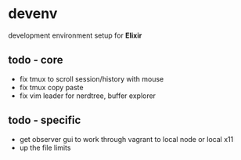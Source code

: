 devenv
======

development environment setup for **Elixir**

todo - core
-----------

* fix tmux to scroll session/history with mouse
* fix tmux copy paste
* fix vim leader for nerdtree, buffer explorer

todo - specific
---------------

* get observer gui to work through vagrant to local node or local x11
* up the file limits
